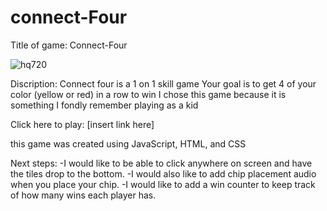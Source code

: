 # connect-Four
Title of game: Connect-Four

![hq720](https://github.com/user-attachments/assets/278674b9-75c6-411a-ba6b-7a5dcbb0336f)


Discription: Connect four is a 1 on 1 skill game
Your goal is to get 4 of your color (yellow or red) in a row to win
I chose this game because it is something I fondly remember playing as a kid 

Click here to play: [insert link here]

this game was created using JavaScript, HTML, and CSS

Next steps:
 -I would like to be able to click anywhere on screen and have the tiles drop to the bottom.
 -I would also like to add chip placement audio when you place your chip.
 -I would like to add a win counter to keep track of how many wins each player has.
